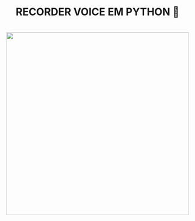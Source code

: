 <main> 
  <header>
    <h1> RECORDER VOICE EM PYTHON 🐍 </h1>
    <h1 align = "center"> 
      <img src ="https://i.pinimg.com/originals/c1/45/e0/c145e07e5a28853297c7a6157888b3c9.gif" width="500" heigth="300">
    </h1>
  </header>
</main>
